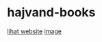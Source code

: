 # hajvand-books
[lihat website](https://siihasann.github.io/hajvand-books/)
[image](https://github.com/siihasann/hajvand-books/assets/113667539/908af2c9-8ca6-42bc-a019-c0cc994a8bed)
